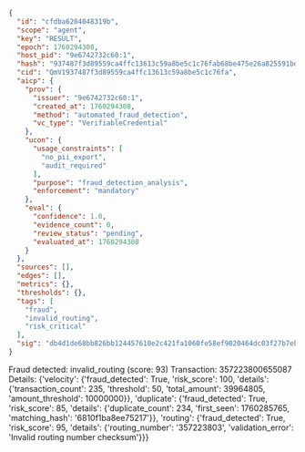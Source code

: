 ```json
{
  "id": "cfdba6204048319b",
  "scope": "agent",
  "key": "RESULT",
  "epoch": 1760294308,
  "host_pid": "9e6742732c60:1",
  "hash": "937487f3d89559ca4ffc13613c59a8be5c1c76fab68be475e26a825591bd58c9",
  "cid": "QmV1937487f3d89559ca4ffc13613c59a8be5c1c76fa",
  "aicp": {
    "prov": {
      "issuer": "9e6742732c60:1",
      "created_at": 1760294308,
      "method": "automated_fraud_detection",
      "vc_type": "VerifiableCredential"
    },
    "ucon": {
      "usage_constraints": [
        "no_pii_export",
        "audit_required"
      ],
      "purpose": "fraud_detection_analysis",
      "enforcement": "mandatory"
    },
    "eval": {
      "confidence": 1.0,
      "evidence_count": 0,
      "review_status": "pending",
      "evaluated_at": 1760294308
    }
  },
  "sources": [],
  "edges": [],
  "metrics": {},
  "thresholds": {},
  "tags": [
    "fraud",
    "invalid_routing",
    "risk_critical"
  ],
  "sig": "db4d1de68bb826bb124457610e2c421fa1060fe58ef9020464dc03f27b7ebe50"
}
```

Fraud detected: invalid_routing (score: 93)
Transaction: 357223800655087
Details: {'velocity': {'fraud_detected': True, 'risk_score': 100, 'details': {'transaction_count': 235, 'threshold': 50, 'total_amount': 39964805, 'amount_threshold': 10000000}}, 'duplicate': {'fraud_detected': True, 'risk_score': 85, 'details': {'duplicate_count': 234, 'first_seen': 1760285765, 'matching_hash': '6810f1ba8ee75217'}}, 'routing': {'fraud_detected': True, 'risk_score': 95, 'details': {'routing_number': '357223803', 'validation_error': 'Invalid routing number checksum'}}}